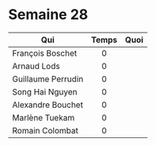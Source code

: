 Semaine 28
==========

| Qui                | Temps | Quoi |
|--------------------|:-----:|------|
| François Boschet   | 0     |      |
| Arnaud Lods        | 0     |      |
| Guillaume Perrudin | 0     |      |
| Song Hai Nguyen    | 0     |      |
| Alexandre Bouchet  | 0     |      |
| Marlène Tuekam     | 0     |      |
| Romain Colombat    | 0     |      |